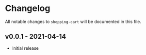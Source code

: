 # Changelog

All notable changes to `shopping-cart` will be documented in this file.


## v0.0.1 - 2021-04-14

- Initial release
